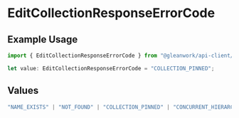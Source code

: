 # EditCollectionResponseErrorCode

## Example Usage

```typescript
import { EditCollectionResponseErrorCode } from "@gleanwork/api-client/models/components";

let value: EditCollectionResponseErrorCode = "COLLECTION_PINNED";
```

## Values

```typescript
"NAME_EXISTS" | "NOT_FOUND" | "COLLECTION_PINNED" | "CONCURRENT_HIERARCHY_EDIT" | "HEIGHT_VIOLATION" | "WIDTH_VIOLATION" | "NO_PERMISSIONS"
```